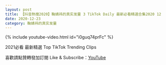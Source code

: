 ```yaml
---
layout: post
title: 【抖音熱搜2020】鞠婧祎的真实发量 3 TikTok Daily 最新必看精選合集2020 12 23
date: 2020-12-23
category: 鞠婧祎的真实发量
---
```


{% include youtube-video.html id="i0guq74prFc" %}

2021必看 最新精選 Top TikTok Trending Clips

喜歡請點贊轉發加訂閱 Like & Subscribe：[YouTube](https://www.youtube.com/channel/UCAoR7VcanIPd04uEq_GIylA/videos)

